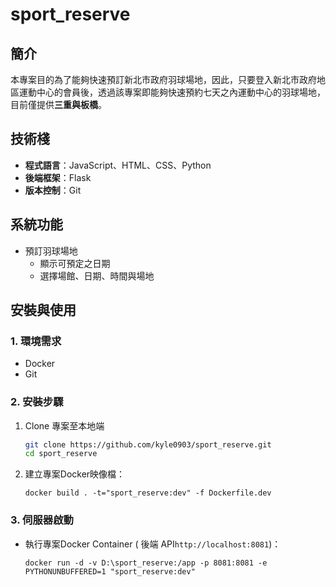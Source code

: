 # sport_reserve

## 簡介

本專案目的為了能夠快速預訂新北市政府羽球場地，因此，只要登入新北市政府地區運動中心的會員後，透過該專案即能夠快速預約七天之內運動中心的羽球場地，目前僅提供**三重與板橋**。

## 技術棧

- **程式語言**：JavaScript、HTML、CSS、Python
- **後端框架**：Flask
- **版本控制**：Git

## 系統功能

- 預訂羽球場地
    - 顯示可預定之日期
    - 選擇場館、日期、時間與場地

## 安裝與使用

### 1. 環境需求

- Docker
- Git

### 2. 安裝步驟

1. Clone 專案至本地端
    
    ```bash
    git clone https://github.com/kyle0903/sport_reserve.git
    cd sport_reserve
    
    ```
    
2. 建立專案Docker映像檔：
    
    ```docker
    docker build . -t="sport_reserve:dev" -f Dockerfile.dev
    ```
    

### 3. 伺服器啟動

- 執行專案Docker Container ( 後端 API`http://localhost:8081`)：
    
    ```docker
    docker run -d -v D:\sport_reserve:/app -p 8081:8081 -e PYTHONUNBUFFERED=1 "sport_reserve:dev"
    ```
